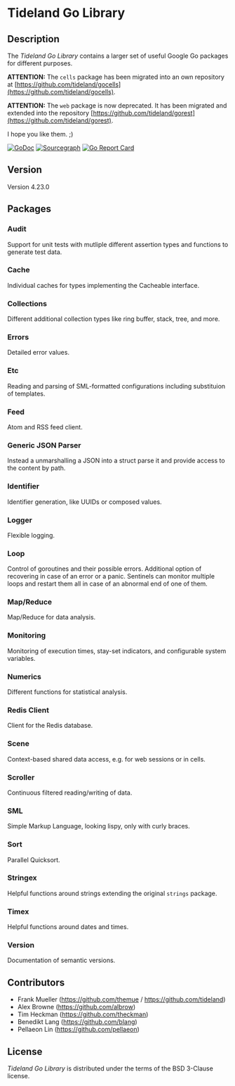 # Tideland Go Library

## Description

The *Tideland Go Library* contains a larger set of useful Google Go packages
for different purposes.

**ATTENTION:** The `cells` package has been migrated into an own repository
at [https://github.com/tideland/gocells](https://github.com/tideland/gocells).

**ATTENTION:** The `web` package is now deprecated. It has been migrated
and extended into the repository
[https://github.com/tideland/gorest](https://github.com/tideland/gorest).

I hope you like them. ;)

[![GoDoc](https://godoc.org/github.com/tideland/golib?status.svg)](https://godoc.org/github.com/tideland/golib)
[![Sourcegraph](https://sourcegraph.com/github.com/tideland/golib/-/badge.svg)](https://sourcegraph.com/github.com/tideland/golib?badge)
[![Go Report Card](https://goreportcard.com/badge/github.com/tideland/golib)](https://goreportcard.com/report/github.com/tideland/golib)

## Version

Version 4.23.0

## Packages

### Audit

Support for unit tests with mutliple different assertion types and functions
to generate test data.

### Cache

Individual caches for types implementing the Cacheable interface.

### Collections

Different additional collection types like ring buffer, stack, tree, and more.

### Errors

Detailed error values.

### Etc

Reading and parsing of SML-formatted configurations including substituion
of templates.

### Feed

Atom and RSS feed client.

### Generic JSON Parser

Instead a unmarshalling a JSON into a struct parse it and provide access
to the content by path.

### Identifier

Identifier generation, like UUIDs or composed values.

### Logger

Flexible logging.

### Loop

Control of goroutines and their possible errors. Additional option of recovering
in case of an error or a panic. Sentinels can monitor multiple loops and restart
them all in case of an abnormal end of one of them.

### Map/Reduce

Map/Reduce for data analysis.

### Monitoring

Monitoring of execution times, stay-set indicators, and configurable system variables.

### Numerics

Different functions for statistical analysis.

### Redis Client

Client for the Redis database.

### Scene

Context-based shared data access, e.g. for web sessions or in cells.

### Scroller

Continuous filtered reading/writing of data.

### SML

Simple Markup Language, looking lispy, only with curly braces.

### Sort

Parallel Quicksort.

### Stringex

Helpful functions around strings extending the original `strings` package.

### Timex

Helpful functions around dates and times.

### Version

Documentation of semantic versions.

## Contributors

- Frank Mueller (https://github.com/themue / https://github.com/tideland)
- Alex Browne (https://github.com/albrow)
- Tim Heckman (https://github.com/theckman)
- Benedikt Lang (https://github.com/blang)
- Pellaeon Lin (https://github.com/pellaeon)

## License

*Tideland Go Library* is distributed under the terms of the BSD 3-Clause license.
